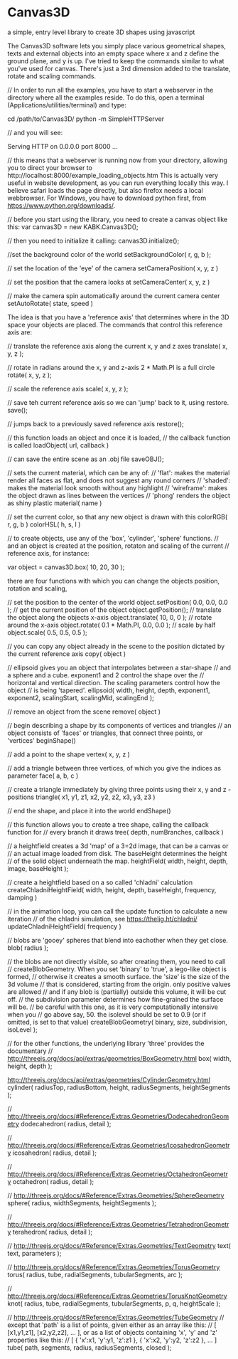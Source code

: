 # Canvas3D
a simple, entry level library to create 3D shapes using javascript

The Canvas3D software lets you simply place various geometrical shapes, texts and external objects into an empty space where x and z define the ground plane, and y is up. I've tried to keep the commands similar to what you've used for canvas. There's just a 3rd dimension added to the translate, rotate and scaling commands. 

// In order to run all the examples, you have to start a webserver in the directory where all the examples reside. To do this, open a terminal (Applications/utilities/terminal) and type:

cd /path/to/Canvas3D/
python -m SimpleHTTPServer

// and you will see:

Serving HTTP on 0.0.0.0 port 8000 ...

// this means that a webserver is running now from your directory, allowing you to direct your browser to http://localhost:8000/example_loading_objects.htm This is actually very useful in website development, as you can run everything locally this way. I believe safari loads the page directly, but also firefox needs a local webbrowser. For Windows, you have to download python first, from https://www.python.org/downloads/.

// before you start using the library, you need to create a canvas object like this:
var canvas3D = new KABK.Canvas3D();

// then you need to initialize it calling:
canvas3D.initialize();

//set the background color of the world
setBackgroundColor( r, g, b );

// set the location of the 'eye' of the camera
setCameraPosition( x, y, z )

// set the position that the camera looks at
setCameraCenter( x, y, z )

// make the camera spin automatically around the current camera center
setAutoRotate( state, speed )




The idea is that you have a 'reference axis' that determines where in the 3D space your objects are placed.
The commands that control this reference axis are:

// translate the reference axis along the current x, y and z axes
translate( x, y, z );

// rotate in radians around the x, y and z-axis 2 * Math.PI is a full circle
rotate( x, y, z );

// scale the reference axis
scale( x, y, z );

// save teh current reference axis so we can 'jump' back to it, using restore.
save();

// jumps back to a previously saved reference axis
restore();

// this function loads an object and once it is loaded, 
// the callback function is called
loadObject( url, callback )

// can save the entire scene as an .obj file
saveOBJ();

// sets the current material, which can be any of:
// 'flat': makes the material render all faces as flat, and does not suggest any round corners
// 'shaded': makes the material look smooth without any highlight
// 'wireframe': makes the object drawn as lines between the vertices
// 'phong' renders the object as shiny plastic
material( name )

// set the current color, so that any new object is drawn with this
colorRGB( r, g, b )
colorHSL( h, s, l )

// to create objects, use any of the 'box', 'cylinder', 'sphere' functions.
// and an object is created at the position, rotaton and scaling of the current
// reference axis, for instance:

var object = canvas3D.box( 10, 20, 30 );

there are four functions with which you can change the objects position, rotation and scaling,

// set the position to the center of the world
object.setPosition( 0.0, 0.0, 0.0 );
// get the current position of the object
object.getPosition();
// translate the object along the objects x-axis
object.translate( 10, 0, 0 ); 
// rotate around the x-axis
object.rotate( 0.1 * Math.PI, 0.0, 0.0 );
// scale by half
object.scale( 0.5, 0.5, 0.5 );

// you can copy any object already in the scene to the position dictated by the current reference axis
copy( object )

// ellipsoid gives you an object that interpolates between a star-shape
// and a sphere and a cube. exponent1 and 2 control the shape over the
// horizontal and vertical direction. The scaling parameters control how the object
// is being 'tapered'.
ellipsoid( width, height, depth, exponent1, exponent2, scalingStart, scalingMid, scalingEnd );

// remove an object from the scene
remove( object )

// begin describing a shape by its components of vertices and triangles
// an object consists of 'faces' or triangles, that connect three points, or 'vertices'
beginShape()

// add a point to the shape
vertex( x, y, z )

// add a triangle between three vertices, of which you give the indices as parameter
face( a, b, c )

// create a triangle immediately by giving three points using their x, y and z - positions
triangle( x1, y1, z1, x2, y2, z2, x3, y3, z3  )

// end the shape, and place it into the world
endShape()

// this function allows you to create a tree shape, calling the callback function for
// every branch it draws
tree( depth, numBranches, callback )


// a heightfield creates a 3d 'map' of a 3=2d image, that can be a canvas or
// an actual image loaded from disk. The baseHeight determines the height
// of the solid object underneath the map.
heightField( width, height, depth, image, baseHeight );

// create a heightfield based on a so called 'chladni' calculation
createChladniHeightField( width, height, depth, baseHeight, frequency, damping )

// in the animation loop, you can call the update function to calculate a new iteration
// of the chladni simulation, see https://thelig.ht/chladni/
updateChladniHeightField( frequency )

// blobs are 'gooey' spheres that blend into eachother when they get close.
blob( radius );

// the blobs are not directly visible, so after creating them, you need to call
// createBlobGeometry. When you set 'binary' to 'true', a lego-like object is formed,
// otherwise it creates a smooth surface. the 'size' is the size of the 3d volume
// that is considered, starting from the origin. only positive values are allowed
// and if any blob is (partially) outside this volume, it will be cut off. 
// the subdivision parameter determines how fine-grained the surface will be.
// be careful with this one, as it is very computationally intensive when you 
// go above say, 50. the isolevel should be set to 0.9 (or if omitted, is set to that value)
createBlobGeometry( binary, size, subdivision, isoLevel );

// for the other functions, the underlying library 'three' provides the documentary
// http://threejs.org/docs/api/extras/geometries/BoxGeometry.html
box( width, height, depth );

http://threejs.org/docs/api/extras/geometries/CylinderGeometry.html
cylinder( radiusTop, radiusBottom, height, radiusSegments, heightSegments );

// http://threejs.org/docs/#Reference/Extras.Geometries/DodecahedronGeometry
dodecahedron( radius, detail );

// http://threejs.org/docs/#Reference/Extras.Geometries/IcosahedronGeometry
icosahedron( radius, detail );

// http://threejs.org/docs/#Reference/Extras.Geometries/OctahedronGeometry
octahedron( radius, detail );

// http://threejs.org/docs/#Reference/Extras.Geometries/SphereGeometry
sphere( radius, widthSegments, heightSegments );

// http://threejs.org/docs/#Reference/Extras.Geometries/TetrahedronGeometry
terahedron( radius, detail );

// http://threejs.org/docs/#Reference/Extras.Geometries/TextGeometry
text( text, parameters );

// http://threejs.org/docs/#Reference/Extras.Geometries/TorusGeometry
torus( radius, tube, radialSegments, tubularSegments, arc );

// http://threejs.org/docs/#Reference/Extras.Geometries/TorusKnotGeometry
knot( radius, tube, radialSegments, tubularSegments, p, q, heightScale );

// http://threejs.org/docs/#Reference/Extras.Geometries/TubeGeometry
// except that 'path' is a list of points, given either as an array like this:
// [ [x1,y1,z1], [x2,y2,z2], ... ], or as a list of objects containing 'x', 'y' and 'z' properties like this:
// [ { 'x':x1, 'y':y1, 'z':z1 }, { 'x':x2, 'y':y2, 'z':z2 }, ... ]
tube( path, segments, radius, radiusSegments, closed );

